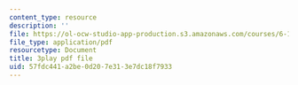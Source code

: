 ```yaml
---
content_type: resource
description: ''
file: https://ol-ocw-studio-app-production.s3.amazonaws.com/courses/6-189-multicore-programming-primer-january-iap-2007/57fdc441a2be0d207e313e7dc18f7933_0a1EYZLXQRM.pdf
file_type: application/pdf
resourcetype: Document
title: 3play pdf file
uid: 57fdc441-a2be-0d20-7e31-3e7dc18f7933
---
```

